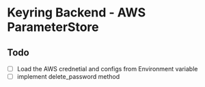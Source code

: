 Keyring Backend - AWS ParameterStore
====================================
## Todo

- [ ] Load the AWS crednetial and configs from Environment variable
- [ ] implement delete_password method